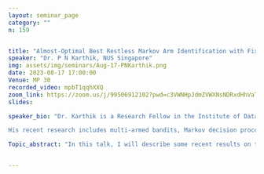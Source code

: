 ```yaml
---
layout: seminar_page
category: ""
n: 159


title: "Almost-Optimal Best Restless Markov Arm Identification with Fixed Confidence"  
speaker: "Dr. P N Karthik, NUS Singapore"
img: assets/img/seminars/Aug-17-PNKarthik.png
date: 2023-08-17 17:00:00 
Venue: MP 30
recorded_video: mpbT1qqhXXQ
zoom_link: https://zoom.us/j/99506912102?pwd=c3VWNHpJdmZVWXNsNDRxdHhVaTBuZz09
slides: 

speaker_bio: "Dr. Karthik is a Research Fellow in the Institute of Data Science at the National University of Singapore (NUS), where he works with Prof. Vincent Tan. Prior to joining NUS, he obtained the Ph.D. and Master of Science (Engineering) dual degree from the Department of Electrical Communication Engineering at the Indian Institute of Science (IISc), Bengaluru, with Prof. Rajesh Sundaresan as his thesis supervisor. Much earlier to joining the dual degree programme, he worked as a Project Assistant in Prof. Chandra R. Murthy's lab at IISc. He graduated with a Bachelor of Engineering degree in Electronics and Communications from R V College of Engineering.  

His recent research includes multi-armed bandits, Markov decision processes, distributed learning, and transfer learning, to name a few. "

Topic_abstract: "In this talk, I will describe some recent results on the problem of identifying the best arm in a restless multi-armed bandit with fixed confidence. Formally, the setting comprises a multi-armed bandit with finitely many arms, in which each arm is a homogenous and discrete-time Markov chain taking values in a common, finite state space, and the arms are restless. The state transitions on any arm are governed by the arm’s ergodic transition probability matrix (TPM), assumed to be parameterised by an unknown, real-valued parameter. Given a reward function defined on the common state space of the arms, the goal is to find the best arm--the arm with the largest mean reward computed under the arm’s stationary distribution-- by minimising the expected stopping time, subject to an upper bound on the error probability (fixed-confidence regime). For this problem, our results are in the form of (a) an asymptotic lower bound on the growth rate of the expected stopping time, where the asymptotics is as the error probability vanishes, and (b) a policy for best arm identification whose expected stopping time satisfies an asymptotic growth rate that matches with the lower bound and is hence asymptotically optimal. We use results from best policy identification in MDPs to establish asymptotic optimality. Prior works deal with independent observations from the arms, rested Markov arms, and restless Markov arms with known arm TPMs. Our work is the first to study best arm identification in restless bandits with unknown arm TPMs. This is joint work with Vincent Tan (NUS), Ali Tajer (RPI), and Arpan Mukherjee (RPI)."


---
```

